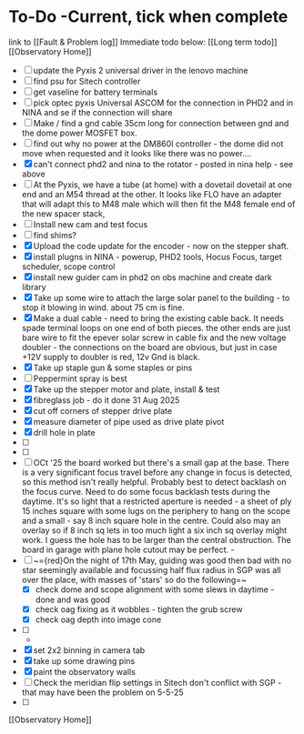 
# To-Do -Current, tick when complete
link to [[Fault & Problem log]]
Immediate todo below:            [[Long term todo]]     [[Observatory Home]]

- [ ] update the Pyxis 2 universal driver in the lenovo machine
- [ ] find psu for Sitech controller
- [ ] get vaseline for battery terminals
- [ ] pick optec pyxis Universal ASCOM for the connection in PHD2 and in NINA and se if the connection will share
- [ ] Make / find a gnd cable 35cm long for connection between gnd and the dome power MOSFET box.
- [ ] find out why no power at the DM860I controller - the dome did not move when requested and it looks like there was no power....
- [x] can't connect phd2 and nina to the rotator - posted in nina help - see above
- [ ] At the Pyxis, we have a tube (at home) with a dovetail  dovetail at one end and an M54 thread at the other. It looks like FLO have an adapter that will adapt this to M48 male which will then fit the M48 female end of the new spacer stack, 
- [ ] Install new cam and test focus
- [ ] find shims?
- [x] Upload the code update for the encoder - now on the stepper shaft.
- [x] install plugns in NINA - powerup, PHD2 tools, Hocus Focus, target scheduler, scope control
- [x] install new guider cam in phd2 on obs machine and create dark library
- [x] Take up some wire to attach the large solar panel to the building - to stop it blowing in wind. about 75 cm is fine.
- [x] Make a dual cable - need to bring the existing cable back. It needs spade terminal loops on one end of both pieces. the other ends are just bare wire to fit the epever solar screw in cable fix and the new voltage doubler - the connections on the board are obvious, but just in case +12V supply to doubler is red, 12v Gnd is black.
- [x] Take up staple gun & some staples or pins
- [ ] Peppermint spray is best
- [x] Take up the stepper motor and plate, install & test
- [x] fibreglass job - do it done 31 Aug 2025
- [x] cut off corners of stepper drive plate 
- [x] measure diameter of pipe used as drive plate pivot
- [x] drill hole in plate
- [ ] 
- [ ] 
- [ ]  OCt '25 the board worked but there's a small gap at the base. There is a very significant focus travel before any change in focus is detected, so this method isn't really helpful. Probably best to detect backlash on the focus curve. Need to do some focus backlash tests during the daytime. It's so light that a restricted aperture is needed - a sheet of ply 15 inches square with some lugs on the periphery to hang on the scope and a small  - say 8 inch square hole in the centre. Could also may an overlay so if 8 inch sq lets in too much light a six inch sq overlay might work. I guess the hole has to be larger than the central obstruction. The board in garage with plane hole cutout may be perfect.  - 
- [ ] ~={red}On the night of 17th May, guiding was good then bad with no star seemingly available and focussing half flux radius in SGP was all over the place, with masses of 'stars' so do the following=~
	- [x] check dome and scope alignment with some slews in daytime - done and was good
	- [x] check oag fixing as it wobbles - tighten the grub screw
	- [x] check oag depth into image cone
- [ ] - 
- [x] set 2x2 binning in camera tab
- [x] take up some drawing pins
- [x] paint the observatory walls
- [ ] Check the meridian flip settings in Sitech don't conflict with SGP - that may have been the problem on 5-5-25
- [ ] 



[[Observatory Home]]

